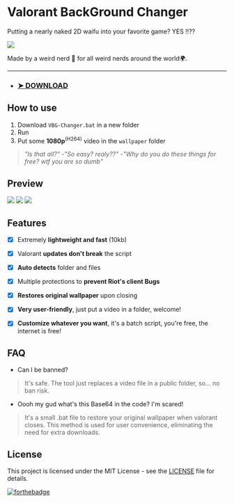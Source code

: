 # Valorant BackGround Changer
Putting a nearly naked 2D waifu into your favorite game? YES !!??

![](https://i.imgur.com/0OPYCR8.png)

Made by a weird nerd 🐒 for all weird nerds around the world🌍.

------------

- ### [➤ DOWNLOAD](https://github.com/pintoso/VBG-Changer/raw/refs/heads/main/VGB-Changer.bat)


## How to use
1. Download `VBG-Changer.bat` in a new folder
3. Run
4. Put some **1080p**<sup>(H264)</sup> video in the `wallpaper` folder

>  _"Is that all?"  -"So easy? realy??"  -"Why do you do these things for free? wtf you are so dumb"_

## Preview
![](https://i.imgur.com/1ocw7Pg.png) ![](https://i.imgur.com/LaIwuWV.png) ![](https://i.imgur.com/P2TyZ1x.png)

## Features
- [x] Extremely **lightweight and fast** (10kb)
- [x] Valorant **updates don't break** the script
- [x] **Auto detects** folder and files
- [x] Multiple protections to **prevent Riot's client Bugs**
- [x] **Restores original wallpaper** upon closing
- [x] **Very user-friendly**, just put a video in a folder, welcome!
- [x] **Customize whatever you want**, it's a batch script, you're free, the internet is free!


## FAQ
- Can I be banned?
>  It's safe. The tool just replaces a video file in a public folder, so... no ban risk.

- Oooh my gud what's this Base64 in the code? I'm scared!
> It's a small .bat file to restore your original wallpaper when valorant closes. This method is used for user convenience, eliminating the need for extra downloads.

## License
This project is licensed under the MIT License - see the [LICENSE](LICENSE) file for details.

[![forthebadge](https://forthebadge.com/images/badges/built-with-love.svg)](https://forthebadge.com)

